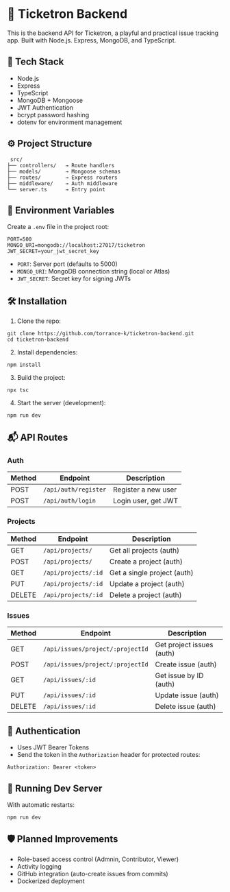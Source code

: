 # 🎯 Ticketron Backend

This is the backend API for Ticketron, a playful and practical issue tracking app. Built with Node.js. Express, MongoDB, and TypeScript.

## 🚀  Tech Stack
* Node.js
* Express
* TypeScript
* MongoDB + Mongoose
* JWT Authentication
* bcrypt password hashing
* dotenv for environment management

## ⚙️ Project Structure
```
 src/
├── controllers/   → Route handlers
├── models/        → Mongoose schemas
├── routes/        → Express routers
├── middleware/    → Auth middleware
└── server.ts      → Entry point
```

## 🔑 Environment Variables
Create a ```.env``` file in the project root:
```
PORT=500
MONGO_URI=mongodb://localhost:27017/ticketron
JWT_SECRET=your_jwt_secret_key
```

* ```PORT```: Server port (defaults to 5000)
* ```MONGO_URI```: MongoDB connection string (local or Atlas)
* ```JWT_SECRET```: Secret key for signing JWTs

## 🛠 Installation
1. Clone the repo:
```
git clone https://github.com/torrance-k/ticketron-backend.git
cd ticketron-backend
```
2. Install dependencies:
```
npm install
```
3. Build the project:
```
npx tsc
```
4. Start the server (development):
```
npm run dev
```

## 📬 API Routes
### Auth
| Method | Endpoint             | Description         |
| ------ | -------------------- | ------------------- |
| POST   | `/api/auth/register` | Register a new user |
| POST   | `/api/auth/login`    | Login user, get JWT |

### Projects
| Method | Endpoint            | Description                 |
| ------ | ------------------- | --------------------------- |
| GET    | `/api/projects/`    | Get all projects (auth)     |
| POST   | `/api/projects/`    | Create a project (auth)     |
| GET    | `/api/projects/:id` | Get a single project (auth) |
| PUT    | `/api/projects/:id` | Update a project (auth)     |
| DELETE | `/api/projects/:id` | Delete a project (auth)     |

### Issues
| Method | Endpoint                         | Description               |
| ------ | -------------------------------- | ------------------------- |
| GET    | `/api/issues/project/:projectId` | Get project issues (auth) |
| POST   | `/api/issues/project/:projectId` | Create issue (auth)       |
| GET    | `/api/issues/:id`                | Get issue by ID (auth)    |
| PUT    | `/api/issues/:id`                | Update issue (auth)       |
| DELETE | `/api/issues/:id`                | Delete issue (auth)       |

## 🔐 Authentication

* Uses JWT Bearer Tokens
* Send the token in the ```Authorization``` header for protected routes:
```
Authorization: Bearer <token>
```

## 🧪 Running Dev Server
With automatic restarts:
```
npm run dev
```

## 🛡️ Planned Improvements
* Role-based access control (Admnin, Contributor, Viewer)
* Activity logging
* GitHub integration (auto-create issues from commits)
* Dockerized deployment